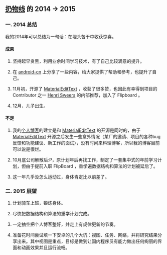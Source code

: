 [扔物线](https://github.com/rengwuxian) 的 2014 -> 2015
-------------
### 一. 2014 总结
我的2014年可以总结为一句话：在埋头苦干中收获惊喜。  

#### 成果
1. 坚持起早贪黑，利用业余时间学习技术，有了自己比较满意的提升。

2. 在 [android-cn](https://github.com/android-cn) 上分享了一些内容，给大家提供了帮助和参考，也提升了自己。

3. 11月初，开源了 [MaterialEditText](https://github.com/rengwuxian/MaterialEditText) ，收获了很多赞，也因此有幸得到项目的 Contributor 之一 [Henri Sweers](https://github.com/hzsweers) 的内部推荐，加入了 Flipboard 。  

4. 12月，儿子出生。

#### 不足
1. 我的[个人博客](www.rengwuxian.com)的建立是和 [MaterialEditText](https://github.com/rengwuxian/MaterialEditText) 的开源是同时的，由于 [MaterialEditText](https://github.com/rengwuxian/MaterialEditText) 开源之后发生一些意外情况（某厂的邀请、项目的各种bug反馈和功能建议、新工作的面试），没有时间来料理博客，所以我的博客目前可以说是很烂。

2. 10月底公司解散后:P，原计划年后再找工作，制定了一套集中式的年前学习计划，但由于提前入职 FlipBoard ，重学遍数据结构和算法的计划被延后了。

3. 这一年几乎没怎么运动过，身体肯定比以前差了。  

### 二. 2015 展望
1. 计划骑车上班，锻炼身体。

2. 尽快把数据结构和算法的重学计划完成。

3. 一定抽空把个人博客整好，并走上有规律更新的节奏。

4. 准备花时间尝试填一下安卓的几个大坑：视图、任务、网络，并将研究结果分享出来。其中视图是重点，目标是做到让国内程序员有能力做出任何绚丽的界面和动画效果并且运行流畅。
